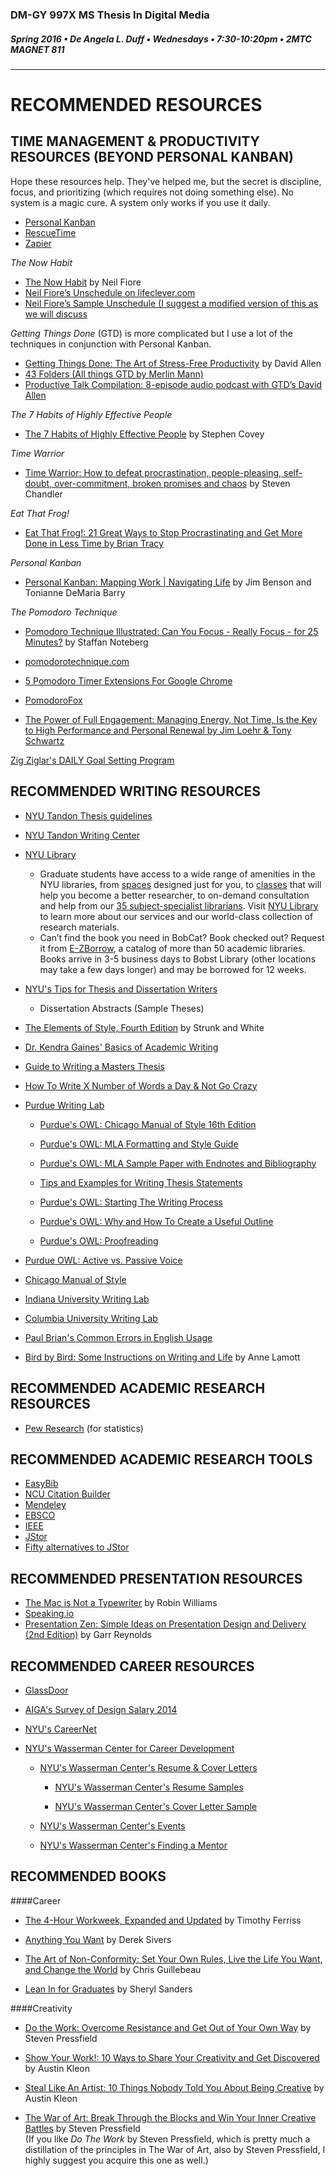 ### DM-GY 997X MS Thesis In Digital Media
##### Spring 2016 • De Angela L. Duff • Wednesdays • 7:30-10:20pm • 2MTC MAGNET 811 

---

# RECOMMENDED RESOURCES

## TIME MANAGEMENT & PRODUCTIVITY RESOURCES (BEYOND PERSONAL KANBAN)

Hope these resources help. They've helped me, but the secret is discipline, focus, and prioritizing (which requires not doing something else). No system is a magic cure. A system only works if you use it daily.
* [Personal Kanban](http://www.personalkanban.com)
* [RescueTime](http://rescuetime.com) 
* [Zapier](http://zapier.com)


*The Now Habit*

* [The Now Habit](http://www.amazon.com/Now-Habit-Overcoming-Procrastination-Guilt-Free/dp/1585425524/ref=sr_1_1?ie=UTF8&qid=1420844824&sr=8-1&keywords=neil+fiore) by Neil Fiore
* [Neil Fiore’s Unschedule on lifeclever.com](http://www.lifeclever.com/how-to-unschedule-your-work-and-enjoy-guilt-free-play)
* [Neil Fiore’s Sample Unschedule (I suggest a modified version of this as we will discuss](http://www.neilfiore.com/nowhabit-schedule.shtml)

*Getting Things Done* (GTD) is more complicated but I use a lot of the techniques in conjunction with Personal Kanban.
* [Getting Things Done: The Art of Stress-Free Productivity](http://www.amazon.com/Getting-Things-Done-Stress-Free-Productivity/dp/0142000280/ref=sr_1_1?ie=UTF8&qid=1420844841&sr=8-1&keywords=getting+things+done) by David Allen
* [43 Folders (All things GTD by Merlin Mann)](http://www.43folders.com)
* [Productive Talk Compilation: 8-episode audio podcast with GTD’s David Allen](http://www.43folders.com/2006/11/28/productive-talk-comp)

*The 7 Habits of Highly Effective People*
* [The 7 Habits of Highly Effective People](http://www.amazon.com/7-Habits-Highly-Effective-People/dp/0935721800/ref=sr_1_2?ie=UTF8&qid=1420844862&sr=8-2&keywords=7+habits+of+highly+effective+people) by Stephen Covey

*Time Warrior*
* [Time Warrior: How to defeat procrastination, people-pleasing, self-doubt, over-commitment, broken promises and chaos](http://www.amazon.com/Time-Warrior-procrastination-people-pleasing-over-commitment/dp/1600250378/ref=sr_1_1?s=books&ie=UTF8&qid=1312385159&sr=1-1) by Steven Chandler

*Eat That Frog!*
* [Eat That Frog!: 21 Great Ways to Stop Procrastinating and Get More Done in Less Time by Brian Tracy](http://www.amazon.com/Eat-That-Frog-Great-Procrastinating/dp/1576754227/ref=sr_1_1?s=books&ie=UTF8&qid=1358357240&sr=1-1)

*Personal Kanban*
* [Personal Kanban: Mapping Work | Navigating Life](http://www.amazon.com/Personal-Kanban-Mapping-Work-Navigating/dp/1453802266/ref=sr_1_1?s=books&ie=UTF8&qid=1358043876&sr=1-1&keywords=personal+kanban) by Jim Benson and Tonianne DeMaria Barry 

*The Pomodoro Technique*
* [Pomodoro Technique Illustrated: Can You Focus - Really Focus - for
25 Minutes?](http://www.amazon.com/Pomodoro-Technique-Illustrated-Minutes-Pragmatic/dp/1934356506/ref=sr_1_1?s=books&ie=UTF8&qid=1358372303&sr=1-1) by Staffan Noteberg

* [pomodorotechnique.com](http://pomodorotechnique.com/)

* [5 Pomodoro Timer Extensions For Google Chrome](http://www.ilovefreesoftware.com/05/featured/pomodoro-timer-extensions-google-chrome.html)

* [PomodoroFox](https://addons.mozilla.org/en-US/firefox/addon/pomodorofox)

* [The Power of Full Engagement: Managing Energy, Not Time, Is the Key to High Performance and Personal Renewal by Jim Loehr & Tony Schwartz](http://www.amazon.com/The-Power-Full-Engagement-Performance/dp/0743226755/ref=sr_1_5?ie=UTF8&qid=1358355636&sr=8-5&keywords=tony+schwartz)

[Zig Ziglar's DAILY Goal Setting Program](http://trainersimage.com/wp-content/uploads/2014/12/Screen-Shot-2014-12-09-at-11.20.24-AM.png)

## RECOMMENDED WRITING RESOURCES

* [NYU Tandon Thesis guidelines](http://engineering.nyu.edu/files/Master's%20Thesis%20and%20Project%20Report%20Guidelines_Jan2016%20version.doc)

* [NYU Tandon Writing Center](http://engineering.nyu.edu/academics/support/polytechnic/writing)
 
* [NYU Library](http://library.nyu.edu)
    * Graduate students have access to a wide range of amenities in the NYU libraries, from [spaces](http://library.nyu.edu/services/group_study.html) designed just for you, to [classes](http://nyu.libcal.com) that will help you become a better researcher, to on-demand consultation and help from our [35 subject-specialist librarians](http://library.nyu.edu/research/lib_arc.html.). Visit [NYU Library](http://library.nyu.edu) to learn more about our services and our world-class collection of research materials.  
    * Can’t find the book you need in BobCat?  Book checked out?  Request it from [E-ZBorrow](https://login.library.nyu.edu/login), a catalog of more than 50 academic libraries. Books arrive in 3-5 business days to Bobst Library (other locations may take a few days longer) and may be borrowed for 12 weeks.
    

* [NYU's Tips for Thesis and Dissertation Writers](http://guides.nyu.edu/content.php?pid=31133&sid=1112487)
  * Dissertation Abstracts (Sample Theses)


* [The Elements of Style, Fourth Edition](http://www.amazon.com/Elements-Style-Fourth-William-Strunk/dp/020530902X/ref=sr_1_1?ie=UTF8&qid=1422276317&sr=8-1&keywords=stunk+and+whites+elements+of+style) by Strunk and White



* [Dr. Kendra Gaines' Basics of Academic Writing](http://www.gwr.arizona.edu/content-topics.htm)
     
* [Guide to Writing a Masters Thesis](http://www.kf.vu.lt/dokumentai/Uzsienio%20reikalai/Masters_Thesis_Guide.pdf)

* [How To Write X Number of Words a Day & Not Go Crazy](http://thesiswhisperer.com/2011/03/24/how-to-write-1000-words-a-day-and-not-go-bat-shit-crazy)


* [Purdue Writing Lab](http://owl.english.purdue.edu/owl/)

  * [Purdue's OWL: Chicago Manual of Style 16th Edition](https://owl.english.purdue.edu/owl/resource/717/01/)

  * [Purdue's OWL: MLA Formatting and Style Guide](https://owl.english.purdue.edu/owl/resource/747/01)

  * [Purdue's OWL: MLA Sample Paper with Endnotes and Bibliography](https://owl.english.purdue.edu/media/pdf/20090701095636_747.pdf)

  * [Tips and Examples for Writing Thesis Statements](https://owl.english.purdue.edu/owl/resource/587/1/)

  * [Purdue's OWL: Starting The Writing Process](https://owl.english.purdue.edu/owl/resource/544/02/)

  * [Purdue's OWL: Why and How To Create a Useful Outline](https://owl.english.purdue.edu/owl/resource/544/02/)

  * [Purdue's OWL: Proofreading](https://owl.english.purdue.edu/owl/resource/561/1/)
  
 * [Purdue OWL: Active vs. Passive Voice](https://owl.english.purdue.edu/owl/resource/539/02/)


* [Chicago Manual of Style](http://www.chicagomanualofstyle.org/home.html)

* [Indiana University Writing Lab](http://www.indiana.edu/~wts/pamphlets/thesis_statement.shtml)

* [Columbia University Writing Lab](http://www.ldeo.columbia.edu/~martins/sen_sem/thesis_org.html) 

* [Paul Brian's Common Errors in English Usage](http://public.wsu.edu/~brians/errors/errors.html)

* [Bird by Bird: Some Instructions on Writing and Life](http://www.amazon.com/Bird-Some-Instructions-Writing-Life/dp/0385480016/ref=sr_1_1?ie=UTF8&qid=1421432230&sr=8-1&keywords=bird+by+bird) by Anne Lamott



## RECOMMENDED ACADEMIC RESEARCH RESOURCES
* [Pew Research](http://www.pewresearch.org) (for statistics)

## RECOMMENDED ACADEMIC RESEARCH TOOLS
* [EasyBib](http://www.easybib.com)
* [NCU Citation Builder](http://www.lib.ncsu.edu/citationbuilder)
* [Mendeley](http://www.mendeley.com)
* [EBSCO](http://ejournals.ebsco.com/)
* [IEEE](http://www.ieee.org)
* [JStor](http://www.jstor.org)
* [Fifty alternatives to JStor](http://www.similarsitesearch.com/alternatives-to/jstor.org)


## RECOMMENDED PRESENTATION RESOURCES
* [The Mac is Not a Typewriter](http://www.amazon.com/Mac-Not-Typewriter-2nd/dp/0201782634/ref=sr_1_1?ie=UTF8&qid=1422276493&sr=8-1&keywords=the+mac+is+not+a+typewriter) by Robin Williams
* [Speaking.io](http://speaking.io)
* [Presentation Zen: Simple Ideas on Presentation Design and Delivery (2nd Edition)](http://www.amazon.com/Presentation-Zen-Simple-Delivery-Edition/dp/0321811984/ref=sr_1_4?ie=UTF8&qid=1358102885&sr=8-4&keywords=presentation+zen) by Garr Reynolds


## RECOMMENDED CAREER RESOURCES

* [GlassDoor](http://www.glassdoor.com/index.htm)

* [AIGA's Survey of Design Salary 2014](http://designsalaries.aiga.org)

* [NYU's CareerNet](https://nyu-csm.symplicity.com/students)

* [NYU's Wasserman Center for Career Development](http://www.nyu.edu/life/resources-and-services/career-development/prepare-for-the-job-search.html)

  * [NYU's Wasserman Center's Resume &amp; Cover Letters](http://www.nyu.edu/life/resources-and-services/career-development/prepare-for-the-job-search/resumes-and-cover-letters.html)

    * [NYU's Wasserman Center's Resume Samples](http://www.nyu.edu/content/dam/nyu/wasserman/documents/Resume%20samples.pdf)
  
    * [NYU's Wasserman Center's Cover Letter Sample](http://www.nyu.edu/content/dam/nyu/wasserman/documents/cover%20letter%20sample.pdf)

  * [NYU's Wasserman Center's Events](https://events.nyu.edu/#view/all/group/wasserman-center)

  * [NYU's Wasserman Center's Finding a Mentor](http://www.nyu.edu/life/resources-and-services/career-development/prepare-for-the-job-search/finding-a-mentor.html)


## RECOMMENDED BOOKS

####Career
* [The 4-Hour Workweek, Expanded and Updated](http://www.amazon.com/4-Hour-Workweek-Expanded-Updated-Cutting-Edge/dp/0307465357/ref=sr_1_2?s=books&ie=UTF8&qid=1312561321&sr=1-2) by Timothy Ferriss

* [Anything You Want](http://www.amazon.com/Anything-You-Want-Derek-Sivers/dp/1936719118/ref=sr_1_1?s=books&ie=UTF8&qid=1312561032&sr=1-1) by Derek Sivers 

* [The Art of Non-Conformity: Set Your Own Rules, Live the Life You Want, and Change the World](http://www.amazon.com/Art-Non-Conformity-Rules-Change-World/dp/0399536108/ref=sr_1_1?s=books&ie=UTF8&qid=1312561247&sr=1-1) by Chris Guillebeau

* [Lean In for Graduates](http://www.amazon.com/Lean-Graduates-Sheryl-Sandberg/dp/0385353677/ref=sr_1_1?ie=UTF8&qid=1442940600&sr=8-1&keywords=lean+in+for+graduates) by Sheryl Sanders 

####Creativity
* [Do the Work: Overcome Resistance and Get Out of Your Own Way](http://www.amazon.com/Do-Work-Overcome-Resistance-Your/dp/1936891379/ref=sr_1_1?ie=UTF8&qid=1440022776&sr=8-1&keywords=do+the+work) by Steven Pressfield

* [Show Your Work!: 10 Ways to Share Your Creativity and Get Discovered ](http://www.amazon.com/Show-Your-Work-Creativity-Discovered/dp/076117897X/ref=sr_1_1?ie=UTF8&qid=1440022873&sr=8-1&keywords=show+your+work) by Austin Kleon

* [Steal Like An Artist: 10 Things Nobody Told You About Being Creative](http://www.amazon.com/Steal-Like-Artist-Things-Creative/dp/0761169253/ref=sr_1_1?ie=UTF8&qid=1422468736&sr=8-1&keywords=steal+like+an+artist) by Austin Kleon

* [The War of Art: Break Through the Blocks and Win Your Inner Creative Battles](http://www.amazon.com/War-Art-Through-Creative-Battles/dp/0446691437/) by Steven Pressfield<br>(If you like *Do The Work* by Steven Pressfield, which is pretty much a distillation of the principles in The War of Art, also by Steven Pressfield, I highly suggest you acquire this one as well.)



